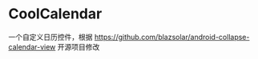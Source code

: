 CoolCalendar
============

一个自定义日历控件，根据 https://github.com/blazsolar/android-collapse-calendar-view 开源项目修改
